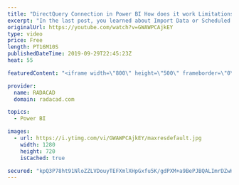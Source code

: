 ```yaml
---
title: "DirectQuery Connection in Power BI How does it work Limitations and Advantages"
excerpt: "In the last post, you learned about Import Data or Scheduled Refresh as a connection type. In this video, you’ll learn about the second type of connection named; DirectQuery. This type of connection is only supported by a limited number of data sources, and mainly targets systems with a huge amount of"
originalUrl: https://youtube.com/watch?v=GWAWPCAjkEY
type: video
price: Free
length: PT16M10S
publishedDateTime: 2019-09-29T22:45:23Z
heat: 55

featuredContent: "<iframe width=\"800\" height=\"500\" frameborder=\"0\" src=\"https://www.youtube.com/embed/GWAWPCAjkEY\" allow=\"accelerometer; autoplay; encrypted-media; gyroscope; picture-in-picture\" allowfullscreen></iframe>"

provider:
  name: RADACAD
  domain: radacad.com

topics:
  - Power BI

images:
  - url: https://i.ytimg.com/vi/GWAWPCAjkEY/maxresdefault.jpg
    width: 1280
    height: 720
    isCached: true

secured: "kpQ3P78ht91NloZZLVDouyTEFXmlXHpGxfu5K/gdPXM+a9BePJBQALImrDZwHqKBzeMSczc4oJsG2+gmXFfJ+Sti8hGGl43F6wk42QNB2Khaya1CfOmc8YZ9s3AE4Vx9XwR3DSPPLaD7WI1agAj6/pOJ0E1ASmf0K2MKrpOdiYrB6Ayv3gGeawxDIj+glhf9n4iU0bVcpzhldppu0yugPoI2m6/K3OTZPPLOnjfWQcMKSTCP3At5EHEWVY9TwQh3IugLPQ/gWnz5eOpNgEp3dUSd4hZgBW6AH2UHi9iZ3MRGGTD9lAT8WvNgUbRvBm/6r5LMjZj3vqlwCppqSBjIm8w2ZNxskGAI1T7xmTYmrWF93qUg2pMttEcI4cHyPbEnxYEk3bm44JJkOsA2vQXyxGafRxHaaJ+3ylLq61enHpg=;eC3SV8HRCVWhb5tpOIaJUA=="
---
```


